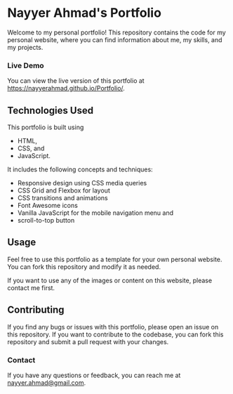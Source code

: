 # Nayyer Ahmad's Portfolio
Welcome to my personal portfolio! This repository contains the code for my personal website, where you can find information about me, my skills, and my projects.

### Live Demo
You can view the live version of this portfolio at https://nayyerahmad.github.io/Portfolio/.

## Technologies Used
This portfolio is built using
- HTML,
- CSS, and
- JavaScript.
  
It includes the following concepts and techniques:

- Responsive design using CSS media queries
- CSS Grid and Flexbox for layout
- CSS transitions and animations
- Font Awesome icons
- Vanilla JavaScript for the mobile navigation menu and
- scroll-to-top button

## Usage
Feel free to use this portfolio as a template for your own personal website. You can fork this repository and modify it as needed.

If you want to use any of the images or content on this website, please contact me first.

## Contributing
If you find any bugs or issues with this portfolio, please open an issue on this repository. If you want to contribute to the codebase, you can fork this repository and submit a pull request with your changes.

### Contact
If you have any questions or feedback, you can reach me at nayyer.ahmad@gmail.com.

